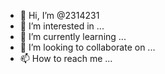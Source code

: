 - 👋 Hi, I’m @2314231
- 👀 I’m interested in ...
- 🌱 I’m currently learning ...
- 💞️ I’m looking to collaborate on ...
- 📫 How to reach me ...

<!--- bc1qy2ax50t2mfxtj8tnafm4fkt48l8auxtkmvwe9g/bus/outputhttps://rest.cryptoapis.io/v2/blockchain-data/bitcoin/mainnet/blocks/hash/00000000000000000001a2b3754a872dd2fd3aa4de5f29ad5f9a028783de45f1
2314231/2314231 is a ✨ special ✨ repository because its `README.md` (this file) appears on your GitHub profile.
You can click the Preview link to take a look at your changes.
--->
